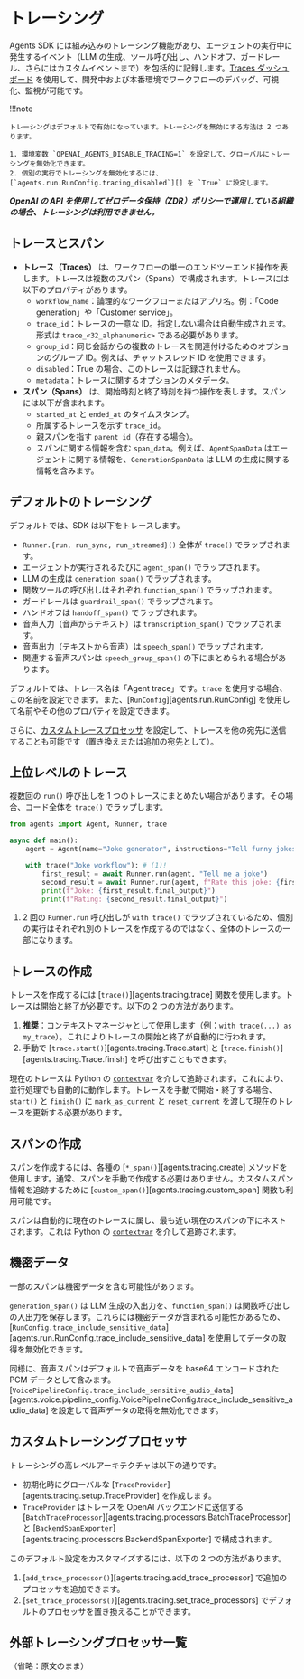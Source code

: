# トレーシング

Agents SDK には組み込みのトレーシング機能があり、エージェントの実行中に発生するイベント（LLM の生成、ツール呼び出し、ハンドオフ、ガードレール、さらにはカスタムイベントまで）を包括的に記録します。[Traces ダッシュボード](https://platform.openai.com/traces) を使用して、開発中および本番環境でワークフローのデバッグ、可視化、監視が可能です。

!!!note

    トレーシングはデフォルトで有効になっています。トレーシングを無効にする方法は 2 つあります。

    1. 環境変数 `OPENAI_AGENTS_DISABLE_TRACING=1` を設定して、グローバルにトレーシングを無効化できます。
    2. 個別の実行でトレーシングを無効化するには、[`agents.run.RunConfig.tracing_disabled`][] を `True` に設定します。

***OpenAI の API を使用してゼロデータ保持（ZDR）ポリシーで運用している組織の場合、トレーシングは利用できません。***

## トレースとスパン

- **トレース（Traces）** は、ワークフローの単一のエンドツーエンド操作を表します。トレースは複数のスパン（Spans）で構成されます。トレースには以下のプロパティがあります。
    - `workflow_name`：論理的なワークフローまたはアプリ名。例：「Code generation」や「Customer service」。
    - `trace_id`：トレースの一意な ID。指定しない場合は自動生成されます。形式は `trace_<32_alphanumeric>` である必要があります。
    - `group_id`：同じ会話からの複数のトレースを関連付けるためのオプションのグループ ID。例えば、チャットスレッド ID を使用できます。
    - `disabled`：True の場合、このトレースは記録されません。
    - `metadata`：トレースに関するオプションのメタデータ。
- **スパン（Spans）** は、開始時刻と終了時刻を持つ操作を表します。スパンには以下が含まれます。
    - `started_at` と `ended_at` のタイムスタンプ。
    - 所属するトレースを示す `trace_id`。
    - 親スパンを指す `parent_id`（存在する場合）。
    - スパンに関する情報を含む `span_data`。例えば、`AgentSpanData` はエージェントに関する情報を、`GenerationSpanData` は LLM の生成に関する情報を含みます。

## デフォルトのトレーシング

デフォルトでは、SDK は以下をトレースします。

- `Runner.{run, run_sync, run_streamed}()` 全体が `trace()` でラップされます。
- エージェントが実行されるたびに `agent_span()` でラップされます。
- LLM の生成は `generation_span()` でラップされます。
- 関数ツールの呼び出しはそれぞれ `function_span()` でラップされます。
- ガードレールは `guardrail_span()` でラップされます。
- ハンドオフは `handoff_span()` でラップされます。
- 音声入力（音声からテキスト）は `transcription_span()` でラップされます。
- 音声出力（テキストから音声）は `speech_span()` でラップされます。
- 関連する音声スパンは `speech_group_span()` の下にまとめられる場合があります。

デフォルトでは、トレース名は「Agent trace」です。`trace` を使用する場合、この名前を設定できます。また、[`RunConfig`][agents.run.RunConfig] を使用して名前やその他のプロパティを設定できます。

さらに、[カスタムトレースプロセッサ](#custom-tracing-processors) を設定して、トレースを他の宛先に送信することも可能です（置き換えまたは追加の宛先として）。

## 上位レベルのトレース

複数回の `run()` 呼び出しを 1 つのトレースにまとめたい場合があります。その場合、コード全体を `trace()` でラップします。

```python
from agents import Agent, Runner, trace

async def main():
    agent = Agent(name="Joke generator", instructions="Tell funny jokes.")

    with trace("Joke workflow"): # (1)!
        first_result = await Runner.run(agent, "Tell me a joke")
        second_result = await Runner.run(agent, f"Rate this joke: {first_result.final_output}")
        print(f"Joke: {first_result.final_output}")
        print(f"Rating: {second_result.final_output}")
```

1. 2 回の `Runner.run` 呼び出しが `with trace()` でラップされているため、個別の実行はそれぞれ別のトレースを作成するのではなく、全体のトレースの一部になります。

## トレースの作成

トレースを作成するには [`trace()`][agents.tracing.trace] 関数を使用します。トレースは開始と終了が必要です。以下の 2 つの方法があります。

1. **推奨**：コンテキストマネージャとして使用します（例：`with trace(...) as my_trace`）。これによりトレースの開始と終了が自動的に行われます。
2. 手動で [`trace.start()`][agents.tracing.Trace.start] と [`trace.finish()`][agents.tracing.Trace.finish] を呼び出すこともできます。

現在のトレースは Python の [`contextvar`](https://docs.python.org/3/library/contextvars.html) を介して追跡されます。これにより、並行処理でも自動的に動作します。トレースを手動で開始・終了する場合、`start()` と `finish()` に `mark_as_current` と `reset_current` を渡して現在のトレースを更新する必要があります。

## スパンの作成

スパンを作成するには、各種の [`*_span()`][agents.tracing.create] メソッドを使用します。通常、スパンを手動で作成する必要はありません。カスタムスパン情報を追跡するために [`custom_span()`][agents.tracing.custom_span] 関数も利用可能です。

スパンは自動的に現在のトレースに属し、最も近い現在のスパンの下にネストされます。これは Python の [`contextvar`](https://docs.python.org/3/library/contextvars.html) を介して追跡されます。

## 機密データ

一部のスパンは機密データを含む可能性があります。

`generation_span()` は LLM 生成の入出力を、`function_span()` は関数呼び出しの入出力を保存します。これらには機密データが含まれる可能性があるため、[`RunConfig.trace_include_sensitive_data`][agents.run.RunConfig.trace_include_sensitive_data] を使用してデータの取得を無効化できます。

同様に、音声スパンはデフォルトで音声データを base64 エンコードされた PCM データとして含みます。[`VoicePipelineConfig.trace_include_sensitive_audio_data`][agents.voice.pipeline_config.VoicePipelineConfig.trace_include_sensitive_audio_data] を設定して音声データの取得を無効化できます。

## カスタムトレーシングプロセッサ

トレーシングの高レベルアーキテクチャは以下の通りです。

- 初期化時にグローバルな [`TraceProvider`][agents.tracing.setup.TraceProvider] を作成します。
- `TraceProvider` はトレースを OpenAI バックエンドに送信する [`BatchTraceProcessor`][agents.tracing.processors.BatchTraceProcessor] と [`BackendSpanExporter`][agents.tracing.processors.BackendSpanExporter] で構成されます。

このデフォルト設定をカスタマイズするには、以下の 2 つの方法があります。

1. [`add_trace_processor()`][agents.tracing.add_trace_processor] で追加のプロセッサを追加できます。
2. [`set_trace_processors()`][agents.tracing.set_trace_processors] でデフォルトのプロセッサを置き換えることができます。

## 外部トレーシングプロセッサ一覧

（省略：原文のまま）